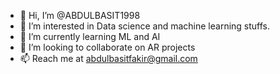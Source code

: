 - 👋 Hi, I’m @ABDULBASIT1998
- 👀 I’m interested in Data science and machine learning stuffs.
- 🌱 I’m currently learning ML and AI
- 💞️ I’m looking to collaborate on AR projects
- 📫 Reach me at abdulbasitfakir@gmail.com

<!---
ABDULBASIT1998/ABDULBASIT1998 is a ✨ special ✨ repository because its `README.md` (this file) appears on your GitHub profile.
You can click the Preview link to take a look at your changes.
--->
